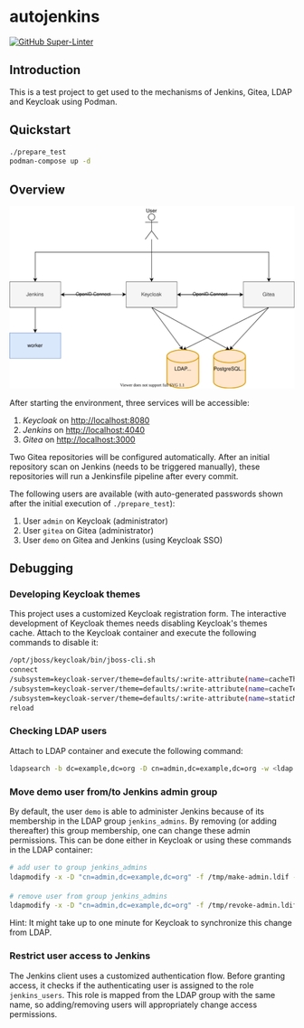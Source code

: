 # autojenkins

[![GitHub Super-Linter](https://github.com/tropicalwave/autojenkins/workflows/Lint%20Code%20Base/badge.svg)](https://github.com/marketplace/actions/super-linter)

## Introduction

This is a test project to get used to the mechanisms of Jenkins, Gitea,
LDAP and Keycloak using Podman.

## Quickstart

```bash
./prepare_test
podman-compose up -d
```

## Overview

![Architecture](/images/architecture.svg)

After starting the environment, three services will be accessible:

1. *Keycloak* on <http://localhost:8080>
2. *Jenkins* on <http://localhost:4040>
3. *Gitea* on <http://localhost:3000>

Two Gitea repositories will be configured automatically. After an
initial repository scan on Jenkins (needs to be triggered manually),
these repositories will run a Jenkinsfile pipeline after every commit.

The following users are available (with auto-generated passwords shown
after the initial execution of `./prepare_test`):

1. User `admin` on Keycloak (administrator)
2. User `gitea` on Gitea (administrator)
3. User `demo` on Gitea and Jenkins (using Keycloak SSO)

## Debugging

### Developing Keycloak themes

This project uses a customized Keycloak registration form. The interactive
development of Keycloak themes needs disabling Keycloak's themes cache. Attach
to the Keycloak container and execute the following commands to disable it:

```bash
/opt/jboss/keycloak/bin/jboss-cli.sh
connect
/subsystem=keycloak-server/theme=defaults/:write-attribute(name=cacheThemes,value=false)
/subsystem=keycloak-server/theme=defaults/:write-attribute(name=cacheTemplates,value=false)
/subsystem=keycloak-server/theme=defaults/:write-attribute(name=staticMaxAge,value=-1)
reload
```

### Checking LDAP users

Attach to LDAP container and execute the following command:
```bash
ldapsearch -b dc=example,dc=org -D cn=admin,dc=example,dc=org -w <ldap admin password>
```

### Move demo user from/to Jenkins admin group

By default, the user `demo` is able to administer Jenkins because of its membership
in the LDAP group `jenkins_admins`. By removing (or adding thereafter) this group
membership, one can change these admin permissions. This can be done either in Keycloak
or using these commands in the LDAP container:

```bash
# add user to group jenkins_admins
ldapmodify -x -D "cn=admin,dc=example,dc=org" -f /tmp/make-admin.ldif -w <ldap admin password>

# remove user from group jenkins_admins
ldapmodify -x -D "cn=admin,dc=example,dc=org" -f /tmp/revoke-admin.ldif -w <ldap admin password>
```

Hint: It might take up to one minute for Keycloak to synchronize this change from LDAP.

### Restrict user access to Jenkins

The Jenkins client uses a customized authentication flow. Before granting
access, it checks if the authenticating user is assigned to the role
`jenkins_users`. This role is mapped from the LDAP group with the same
name, so adding/removing users will appropriately change access permissions.
